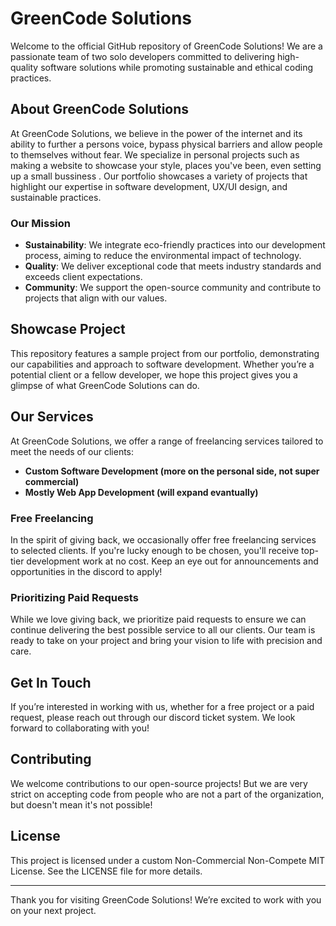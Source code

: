 # GreenCode Solutions

Welcome to the official GitHub repository of GreenCode Solutions! We are a passionate team of two solo developers committed to delivering high-quality software solutions while promoting sustainable and ethical coding practices.

## About GreenCode Solutions

At GreenCode Solutions, we believe in the power of the internet and its ability to further a persons voice, bypass physical barriers and allow people to themselves without fear. We specialize in personal projects such as making a website to showcase your style, places you've been, even setting up a small bussiness . Our portfolio showcases a variety of projects that highlight our expertise in software development, UX/UI design, and sustainable practices.

### Our Mission

- **Sustainability**: We integrate eco-friendly practices into our development process, aiming to reduce the environmental impact of technology.
- **Quality**: We deliver exceptional code that meets industry standards and exceeds client expectations.
- **Community**: We support the open-source community and contribute to projects that align with our values.

## Showcase Project

This repository features a sample project from our portfolio, demonstrating our capabilities and approach to software development. Whether you’re a potential client or a fellow developer, we hope this project gives you a glimpse of what GreenCode Solutions can do.

## Our Services

At GreenCode Solutions, we offer a range of freelancing services tailored to meet the needs of our clients:

- **Custom Software Development (more on the personal side, not super commercial)**
- **Mostly Web App Development (will expand evantually)**

### Free Freelancing

In the spirit of giving back, we occasionally offer free freelancing services to selected clients. If you're lucky enough to be chosen, you'll receive top-tier development work at no cost. Keep an eye out for announcements and opportunities in the discord to apply!

### Prioritizing Paid Requests

While we love giving back, we prioritize paid requests to ensure we can continue delivering the best possible service to all our clients. Our team is ready to take on your project and bring your vision to life with precision and care.

## Get In Touch

If you’re interested in working with us, whether for a free project or a paid request, please reach out through our discord ticket system. We look forward to collaborating with you!

## Contributing

We welcome contributions to our open-source projects! But we are very strict on accepting code from people who are not a part of the organization, but doesn't mean it's not possible!

## License

This project is licensed under a custom Non-Commercial Non-Compete MIT License. See the LICENSE file for more details.

---

Thank you for visiting GreenCode Solutions! We’re excited to work with you on your next project.
